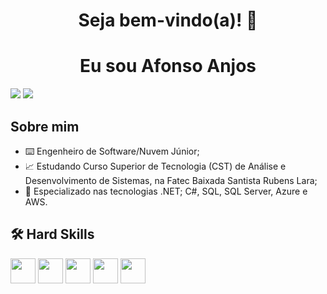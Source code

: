 <h1 align="center">Seja bem-vindo(a)! 🚀</h1>
<h1 align="center">Eu sou Afonso Anjos</h1>


<div>
<a href = "mailto:contatoafonso.dev@gmail.com"><img loading="lazy" src="https://img.shields.io/badge/Gmail-D14836?style=for-the-badge&logo=gmail&logoColor=white" target="_blank"></a>
<a href="https://www.linkedin.com/in/afonso-anjos" target="_blank"><img loading="lazy" src="https://img.shields.io/badge/-LinkedIn-%230077B5?style=for-the-badge&logo=linkedin&logoColor=white" target="_blank"></a>   
</div>   

## Sobre mim
- ⌨️ Engenheiro de Software/Nuvem Júnior;
- 📈 Estudando Curso Superior de Tecnologia (CST) de Análise e Desenvolvimento de Sistemas, na Fatec Baixada Santista Rubens Lara;
- 🔧 Especializado nas tecnologias .NET; C#, SQL, SQL Server, Azure e AWS.


## 🛠 Hard Skills
<img loading="lazy" src="https://dotnet.microsoft.com/blob-assets/images/dotnet-icons/square.png" width="40" height="40"/>   <img src="https://cdn.jsdelivr.net/gh/devicons/devicon@latest/icons/csharp/csharp-original.svg" width="40" height="40"/>  <img src="https://cdn.jsdelivr.net/gh/devicons/devicon@latest/icons/azuresqldatabase/azuresqldatabase-original.svg" width="40" height="40"/>  <img src="https://cdn.jsdelivr.net/gh/devicons/devicon@latest/icons/azure/azure-original.svg" width="40" height="40"/>
<img src="https://cdn.jsdelivr.net/gh/devicons/devicon@latest/icons/amazonwebservices/amazonwebservices-original-wordmark.svg" width="40" height="40"/>






